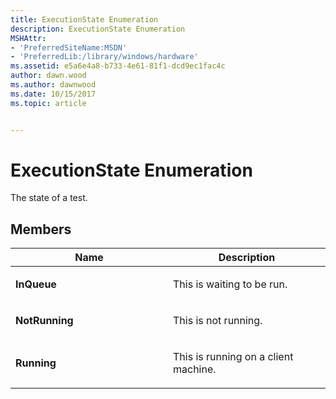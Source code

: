 ```yaml
---
title: ExecutionState Enumeration
description: ExecutionState Enumeration
MSHAttr:
- 'PreferredSiteName:MSDN'
- 'PreferredLib:/library/windows/hardware'
ms.assetid: e5a6e4a8-b733-4e61-81f1-dcd9ec1fac4c
author: dawn.wood
ms.author: dawnwood
ms.date: 10/15/2017
ms.topic: article


---
```


# ExecutionState Enumeration


The state of a test.

## <span id="Members"></span><span id="members"></span><span id="MEMBERS"></span>Members


<table>
<colgroup>
<col width="50%" />
<col width="50%" />
</colgroup>
<thead>
<tr class="header">
<th>Name</th>
<th>Description</th>
</tr>
</thead>
<tbody>
<tr class="odd">
<td><p><strong>InQueue</strong></p></td>
<td><p>This is waiting to be run.</p></td>
</tr>
<tr class="even">
<td><p><strong>NotRunning</strong></p></td>
<td><p>This is not running.</p></td>
</tr>
<tr class="odd">
<td><p><strong>Running</strong></p></td>
<td><p>This is running on a client machine.</p></td>
</tr>
</tbody>
</table>

 

 

 






